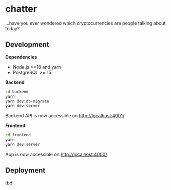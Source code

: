 # chatter

...have you ever wondered which cryptocurrencies are people talking about today?

## Development

**Dependencies**

- Node.js >=18 and yarn
- PostgreSQL >= 15

**Backend**

```sh
cd backend
yarn
yarn dev:db-migrate
yarn dev:server
```

Backend API is now accessible on <http://localhost:4001/>

**Frontend**

```sh
cd frontend
yarn
yarn dev:server
```

App is now accessible on <http://localhost:4000/>

## Deployment

tbd